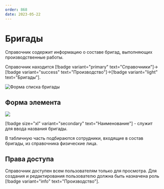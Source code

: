 ```yaml
---
order: 868
date: 2023-05-22
---
```

# Бригады

Справочник содержит информацию о составе бригад, выполняющих производственные работы.

Справочник находится [!badge variant="primary" text="Справочники"]->[!badge variant="success" text="Производство"]->[!badge variant="light" text="Бригады"].

![Форма списка бригады](/images/Форма_списка_бригады.jpg)

## Форма элемента

![](/images/Форма_элемента_бригады.jpg)

[!badge size="xl" variant="secondary" text="Наименование"] -  служит для ввода названия бригады.

В табличную часть подбираются сотрудники, входящие в состав бригады, из справочника физические лица.

## Права доступа

Справочник доступен всем пользователям только для просмотра. Для создания и редактирования пользователю должна быть назначена роль [!badge variant="info" text="Производство"].
